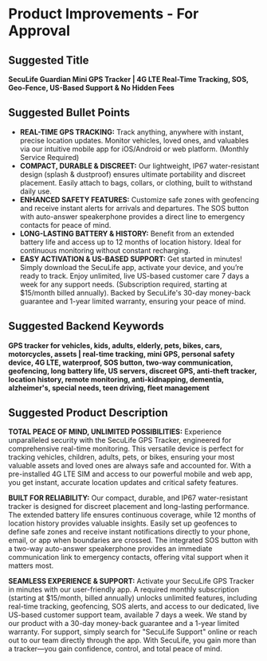 # Product Improvements - For Approval

## Suggested Title

**SecuLife Guardian Mini GPS Tracker | 4G LTE Real-Time Tracking, SOS, Geo-Fence, US-Based Support & No Hidden Fees**

## Suggested Bullet Points

*   **REAL-TIME GPS TRACKING:** Track anything, anywhere with instant, precise location updates. Monitor vehicles, loved ones, and valuables via our intuitive mobile app for iOS/Android or web platform. (Monthly Service Required)
*   **COMPACT, DURABLE & DISCREET:** Our lightweight, IP67 water-resistant design (splash & dustproof) ensures ultimate portability and discreet placement. Easily attach to bags, collars, or clothing, built to withstand daily use.
*   **ENHANCED SAFETY FEATURES:** Customize safe zones with geofencing and receive instant alerts for arrivals and departures. The SOS button with auto-answer speakerphone provides a direct line to emergency contacts for peace of mind.
*   **LONG-LASTING BATTERY & HISTORY:** Benefit from an extended battery life and access up to 12 months of location history. Ideal for continuous monitoring without constant recharging.
*   **EASY ACTIVATION & US-BASED SUPPORT:** Get started in minutes! Simply download the SecuLife app, activate your device, and you’re ready to track. Enjoy unlimited, live US-based customer care 7 days a week for any support needs. (Subscription required, starting at $15/month billed annually). Backed by SecuLife's 30-day money-back guarantee and 1-year limited warranty, ensuring your peace of mind.


## Suggested Backend Keywords

**GPS tracker for vehicles, kids, adults, elderly, pets, bikes, cars, motorcycles, assets | real-time tracking, mini GPS, personal safety device, 4G LTE, waterproof, SOS button, two-way communication, geofencing, long battery life, US servers, discreet GPS, anti-theft tracker, location history, remote monitoring, anti-kidnapping, dementia, alzheimer's, special needs, teen driving, fleet management**

## Suggested Product Description

**TOTAL PEACE OF MIND, UNLIMITED POSSIBILITIES:** Experience unparalleled security with the SecuLife GPS Tracker, engineered for comprehensive real-time monitoring. This versatile device is perfect for tracking vehicles, children, adults, pets, or bikes, ensuring your most valuable assets and loved ones are always safe and accounted for. With a pre-installed 4G LTE SIM and access to our powerful mobile and web app, you get instant, accurate location updates and critical safety features.

**BUILT FOR RELIABILITY:** Our compact, durable, and IP67 water-resistant tracker is designed for discreet placement and long-lasting performance. The extended battery life ensures continuous coverage, while 12 months of location history provides valuable insights. Easily set up geofences to define safe zones and receive instant notifications directly to your phone, email, or app when boundaries are crossed. The integrated SOS button with a two-way auto-answer speakerphone provides an immediate communication link to emergency contacts, offering vital support when it matters most.

**SEAMLESS EXPERIENCE & SUPPORT:** Activate your SecuLife GPS Tracker in minutes with our user-friendly app. A required monthly subscription (starting at $15/month, billed annually) unlocks unlimited features, including real-time tracking, geofencing, SOS alerts, and access to our dedicated, live US-based customer support team, available 7 days a week. We stand by our product with a 30-day money-back guarantee and a 1-year limited warranty. For support, simply search for "SecuLife Support" online or reach out to our team directly through the app. With SecuLife, you gain more than a tracker—you gain confidence, control, and total peace of mind.
